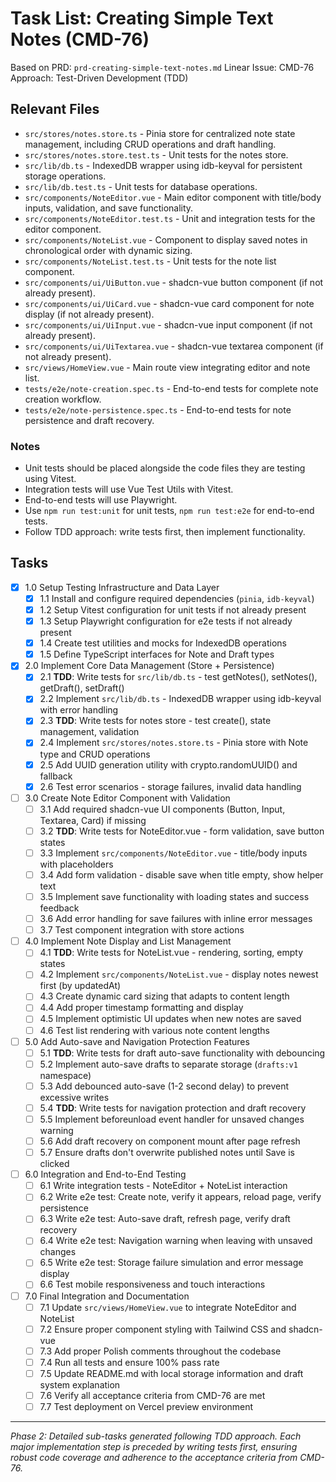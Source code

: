 # Task List: Creating Simple Text Notes (CMD-76)

Based on PRD: `prd-creating-simple-text-notes.md`
Linear Issue: CMD-76
Approach: Test-Driven Development (TDD)

## Relevant Files

- `src/stores/notes.store.ts` - Pinia store for centralized note state management, including CRUD operations and draft handling.
- `src/stores/notes.store.test.ts` - Unit tests for the notes store.
- `src/lib/db.ts` - IndexedDB wrapper using idb-keyval for persistent storage operations.
- `src/lib/db.test.ts` - Unit tests for database operations.
- `src/components/NoteEditor.vue` - Main editor component with title/body inputs, validation, and save functionality.
- `src/components/NoteEditor.test.ts` - Unit and integration tests for the editor component.
- `src/components/NoteList.vue` - Component to display saved notes in chronological order with dynamic sizing.
- `src/components/NoteList.test.ts` - Unit tests for the note list component.
- `src/components/ui/UiButton.vue` - shadcn-vue button component (if not already present).
- `src/components/ui/UiCard.vue` - shadcn-vue card component for note display (if not already present).
- `src/components/ui/UiInput.vue` - shadcn-vue input component (if not already present).
- `src/components/ui/UiTextarea.vue` - shadcn-vue textarea component (if not already present).
- `src/views/HomeView.vue` - Main route view integrating editor and note list.
- `tests/e2e/note-creation.spec.ts` - End-to-end tests for complete note creation workflow.
- `tests/e2e/note-persistence.spec.ts` - End-to-end tests for note persistence and draft recovery.

### Notes

- Unit tests should be placed alongside the code files they are testing using Vitest.
- Integration tests will use Vue Test Utils with Vitest.
- End-to-end tests will use Playwright.
- Use `npm run test:unit` for unit tests, `npm run test:e2e` for end-to-end tests.
- Follow TDD approach: write tests first, then implement functionality.

## Tasks

- [x] 1.0 Setup Testing Infrastructure and Data Layer
  - [x] 1.1 Install and configure required dependencies (`pinia`, `idb-keyval`)
  - [x] 1.2 Setup Vitest configuration for unit tests if not already present
  - [x] 1.3 Setup Playwright configuration for e2e tests if not already present
  - [x] 1.4 Create test utilities and mocks for IndexedDB operations
  - [x] 1.5 Define TypeScript interfaces for Note and Draft types

- [x] 2.0 Implement Core Data Management (Store + Persistence)
  - [x] 2.1 **TDD**: Write tests for `src/lib/db.ts` - test getNotes(), setNotes(), getDraft(), setDraft()
  - [x] 2.2 Implement `src/lib/db.ts` - IndexedDB wrapper using idb-keyval with error handling
  - [x] 2.3 **TDD**: Write tests for notes store - test create(), state management, validation
  - [x] 2.4 Implement `src/stores/notes.store.ts` - Pinia store with Note type and CRUD operations
  - [x] 2.5 Add UUID generation utility with crypto.randomUUID() and fallback
  - [x] 2.6 Test error scenarios - storage failures, invalid data handling

- [ ] 3.0 Create Note Editor Component with Validation
  - [ ] 3.1 Add required shadcn-vue UI components (Button, Input, Textarea, Card) if missing
  - [ ] 3.2 **TDD**: Write tests for NoteEditor.vue - form validation, save button states
  - [ ] 3.3 Implement `src/components/NoteEditor.vue` - title/body inputs with placeholders
  - [ ] 3.4 Add form validation - disable save when title empty, show helper text
  - [ ] 3.5 Implement save functionality with loading states and success feedback
  - [ ] 3.6 Add error handling for save failures with inline error messages
  - [ ] 3.7 Test component integration with store actions

- [ ] 4.0 Implement Note Display and List Management
  - [ ] 4.1 **TDD**: Write tests for NoteList.vue - rendering, sorting, empty states
  - [ ] 4.2 Implement `src/components/NoteList.vue` - display notes newest first (by updatedAt)
  - [ ] 4.3 Create dynamic card sizing that adapts to content length
  - [ ] 4.4 Add proper timestamp formatting and display
  - [ ] 4.5 Implement optimistic UI updates when new notes are saved
  - [ ] 4.6 Test list rendering with various note content lengths

- [ ] 5.0 Add Auto-save and Navigation Protection Features
  - [ ] 5.1 **TDD**: Write tests for draft auto-save functionality with debouncing
  - [ ] 5.2 Implement auto-save drafts to separate storage (`drafts:v1` namespace)
  - [ ] 5.3 Add debounced auto-save (1-2 second delay) to prevent excessive writes
  - [ ] 5.4 **TDD**: Write tests for navigation protection and draft recovery
  - [ ] 5.5 Implement beforeunload event handler for unsaved changes warning
  - [ ] 5.6 Add draft recovery on component mount after page refresh
  - [ ] 5.7 Ensure drafts don't overwrite published notes until Save is clicked

- [ ] 6.0 Integration and End-to-End Testing
  - [ ] 6.1 Write integration tests - NoteEditor + NoteList interaction
  - [ ] 6.2 Write e2e test: Create note, verify it appears, reload page, verify persistence
  - [ ] 6.3 Write e2e test: Auto-save draft, refresh page, verify draft recovery
  - [ ] 6.4 Write e2e test: Navigation warning when leaving with unsaved changes
  - [ ] 6.5 Write e2e test: Storage failure simulation and error message display
  - [ ] 6.6 Test mobile responsiveness and touch interactions

- [ ] 7.0 Final Integration and Documentation
  - [ ] 7.1 Update `src/views/HomeView.vue` to integrate NoteEditor and NoteList
  - [ ] 7.2 Ensure proper component styling with Tailwind CSS and shadcn-vue
  - [ ] 7.3 Add proper Polish comments throughout the codebase
  - [ ] 7.4 Run all tests and ensure 100% pass rate
  - [ ] 7.5 Update README.md with local storage information and draft system explanation
  - [ ] 7.6 Verify all acceptance criteria from CMD-76 are met
  - [ ] 7.7 Test deployment on Vercel preview environment

---

*Phase 2: Detailed sub-tasks generated following TDD approach. Each major implementation step is preceded by writing tests first, ensuring robust code coverage and adherence to the acceptance criteria from CMD-76.*

